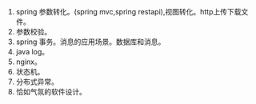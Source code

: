 1. spring 参数转化。(spring mvc,spring restapi),视图转化。http上传下载文件。
1. 参数校验。
2. spring 事务。消息的应用场景。数据库和消息。
2. java log。
3. nginx。
3. 状态机。
4. 分布式异常。
5. 恰如气氛的软件设计。
